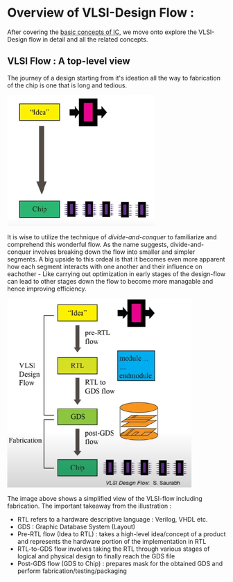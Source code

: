 # Overview of VLSI-Design Flow :

After covering the [basic concepts of IC](../Theory/Basics_of_IC.md), we move onto explore the VLSI-Design flow in detail and all the related concepts. 


## VLSI Flow : A top-level view

The journey of a design starting from it's ideation all the way to fabrication of the chip is one that is long and tedious. 

![Fig2.1 : Idea to Chip](/images/theory/idea_to_chip.png)

It is wise to utilize the technique of *divide-and-conquer* to familiarize and comprehend this wonderful flow. As the name suggests, divide-and-conquer involves breaking down the flow into smaller and simpler segments. A big upside to this ordeal is that it becomes even more apparent how each segment interacts with one another and their influence on eachother - Like carrying out optimization in early stages of the design-flow can lead to other stages down the flow to become more managable and hence improving efficiency. 

![Fig2.2 : VLSI top view](/images/theory/vlsi_divide_conquer.png)

The image above shows a simplified view of the VLSI-flow including fabrication. The important takeaway from the illustration :
- RTL refers to a hardware descriptive language : Verilog, VHDL etc.
- GDS : Graphic Database System (Layout)
- Pre-RTL flow (Idea to RTL) : takes a high-level idea/concept of a product and represents the hardware portion of the implementation in RTL
- RTL-to-GDS flow involves taking the RTL through various stages of logical and physical design to finally reach the GDS file
- Post-GDS flow (GDS to Chip) : prepares mask for the obtained GDS and perform fabrication/testing/packaging

